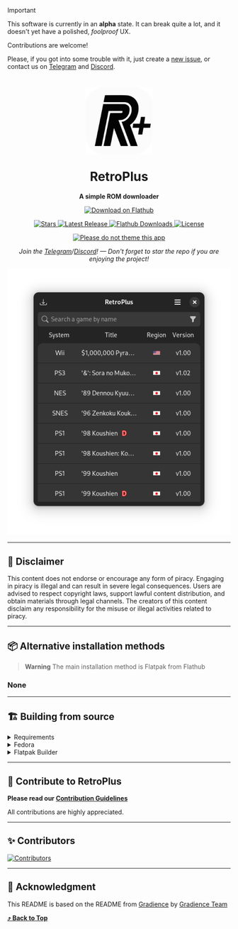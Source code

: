 > [!IMPORTANT]
> This software is currently in an **alpha** state. It can break quite a lot, and it doesn't yet have a polished, _foolproof_ UX.
>
> Contributions are welcome!
>
> Please, if you got into some trouble with it, just create a [new issue](https://github.com/Vysp3r/RetroPlus/issues/new?assignees=Vysp3r&labels=bug&projects=&template=bug_report.md&title=%5BBUG%5D), or contact us on [Telegram](https://t.me/RetroPlusOfficial) and [Discord](https://discord.gg/Fyf8bWexpQ).


<h1 align="center">
    <img align="center" width=150 src="data/logo/logo.svg" />
    <br><br>
    RetroPlus
</h1>

<p align="center">
  <strong>A simple ROM downloader</strong>
</p>

<p align="center">
    <a align="center" href="https://flathub.org/apps/com.vysp3r.RetroPlus">
        <img width='240' alt='Download on Flathub' src='https://dl.flathub.org/assets/badges/flathub-badge-i-en.svg' />
    </a>
</p>

<p align="center">
    <a href="https://github.com/Vysp3r/RetroPlus/stargazers">
      <img alt="Stars" title="Stars" src="https://img.shields.io/github/stars/Vysp3r/RetroPlus?style=shield&label=%E2%AD%90%20Stars&branch=main&kill_cache=1%22" />
    </a>
    <a href="https://github.com/Vysp3r/RetroPlus/releases/latest">
      <img alt="Latest Release" title="Latest Release" src="https://img.shields.io/github/v/release/Vysp3r/RetroPlus?style=shield&label=%F0%9F%9A%80%20Release">
    </a>
    <a href="https://klausenbusk.github.io/flathub-stats/#ref=com.vysp3r.RetroPlus&interval=infinity&downloadType=installs%2Bupdates">
      <img alt="Flathub Downloads" title="Flathub Downloads" src="https://img.shields.io/badge/dynamic/json?color=informational&label=Downloads&logo=flathub&logoColor=white&query=%24.installs_total&url=https%3A%2F%2Fflathub.org%2Fapi%2Fv2%2Fstats%2Fcom.vysp3r.RetroPlus">
    </a>
    <a href="https://github.com/Vysp3r/RetroPlus/blob/main/LICENSE.md">
      <img alt="License" title="License" src="https://img.shields.io/github/license/Vysp3r/RetroPlus?label=%F0%9F%93%9C%20License" />
    </a>
</p>

<p align="center">
  <a href="https://stopthemingmy.app">
    <img alt="Please do not theme this app" src="https://stopthemingmy.app/badge.svg"/>
  </a>
</p>

<p align="center">
    <i>Join the <a href="https://t.me/RetroPlus">Telegram</a>/<a href="https://discord.gg/Fyf8bWexpQ">Discord</a>! — Don't forget to star the repo if you are enjoying the project!</i>
</p>

<p align="center">
    <img alt='Preview' src='data/previews/Preview-1.png' />
</p>

- - - -

## 🤡 Disclaimer

This content does not endorse or encourage any form of piracy. Engaging in piracy is illegal and can result in severe legal consequences. Users are advised to respect copyright laws, support lawful content distribution, and obtain materials through legal channels. The creators of this content disclaim any responsibility for the misuse or illegal activities related to piracy.

- - - -

## 📦️ Alternative installation methods

> **Warning**
> The main installation method is Flatpak from Flathub

### None

- - - -

## 🏗️ Building from source

<details>
  <summary>Requirements</summary>

- [git](https://github.com/git/git)
- [ninja](https://github.com/ninja-build/ninja)
- [meson >= 0.62.0](https://github.com/mesonbuild/meson)
- [gtk4](https://gitlab.gnome.org/GNOME/gtk/)
- [libadwaita >= 1.4](https://gitlab.gnome.org/GNOME/libadwaita)
- [json-glib](https://gitlab.gnome.org/GNOME/json-glib)
- [libsoup](https://gitlab.gnome.org/GNOME/libsoup)
- [desktop-file-utils](https://gitlab.freedesktop.org/xdg/desktop-file-utils)
- [libgee](https://gitlab.gnome.org/GNOME/libgee)
</details>


<details>
  <summary>Fedora</summary>

1. Install all dependencies:
    ```bash
    sudo dnf install \
      git \
      ninja-build \
      meson \
      gtk4-devel \
      libadwaita-devel \
      json-glib-devel \
      libsoup3-devel \
      desktop-file-utils \
      libgee-devel
    ```

2. Clone the GitHub repo and change to repo directory:
    ```bash
    git clone https://github.com/Vysp3r/RetroPlus.git && \
      cd RetroPlus
    ```

3. Build the source:
    ```bash
    meson build --prefix=/usr && \
    cd build && \
    ninja
    ```

4. (Optional) Install application:
    ```bash
    ninja install
    ```

5. Start application:
    ```bash
    cd src && \
    ./com.vysp3r.RetroPlus
    ```
</details>

<details>
  <summary>Flatpak Builder</summary>

1. Install the distro dependencies using your package manager (apt, dnf, pacman, etc):
    ```bash
    sudo <insert your distro package manager and install options here> \
      git \
      flatpak \
      flatpak-builder
    ```

2. Add the flathub repo to your user if not added before:
    ```bash
    flatpak --user --if-not-exists remote-add \
      flathub https://flathub.org/repo/flathub.flatpakrepo
    ```

3. Install the needed runtimes for flatpak:
    ```bash
    flatpak --user install \
      runtime/org.gnome.Sdk/x86_64/43 \
      runtime/org.gnome.Platform/x86_64/43
    ```

4. Clone the GitHub repo and change to repo directory:
    ```bash
    git clone https://github.com/Vysp3r/RetroPlus.git && \
      cd RetroPlus
    ```

5. Build the source inside the "build-dir" in the repo directory and install for the current user:
    ```bash
    flatpak-builder --user --install --force-clean \
      build-dir \
      com.vysp3r.RetroPlus.json
    ```

6. Start application:
    ```bash
    flatpak --user run \
      com.vysp3r.RetroPlus
    ```
</details>

- - - -

## 🙌 Contribute to RetroPlus
**Please read our [Contribution Guidelines](/CONTRIBUTING.md)**

All contributions are highly appreciated.

- - - -

## ✨️ Contributors

[![Contributors](https://contrib.rocks/image?repo=Vysp3r/RetroPlus)](https://github.com/Vysp3r/RetroPlus/graphs/contributors)

- - - -

## 💝 Acknowledgment

This README is based on the README from [Gradience](https://github.com/GradienceTeam/Gradience) by [Gradience Team](https://github.com/GradienceTeam)

**[⤴️ Back to Top](#RetroPlus)**
